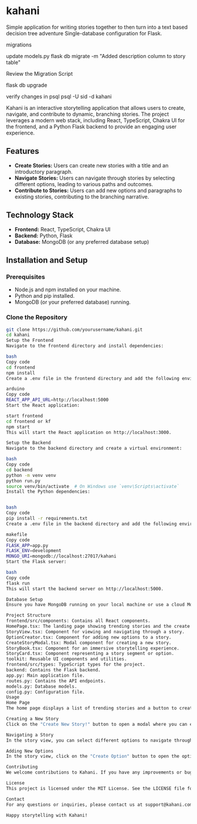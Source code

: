 # kahani
Simple application for writing stories together to then turn into a text based decision tree adventure
Single-database configuration for Flask.


migrations

update models.py
flask db migrate -m "Added description column to story table"

Review the Migration Script

flask db upgrade

verify changes in psql
psql -U sid -d kahani

Kahani is an interactive storytelling application that allows users to create, navigate, and contribute to dynamic, branching stories. The project leverages a modern web stack, including React, TypeScript, Chakra UI for the frontend, and a Python Flask backend to provide an engaging user experience.

## Features

- **Create Stories:** Users can create new stories with a title and an introductory paragraph.
- **Navigate Stories:** Users can navigate through stories by selecting different options, leading to various paths and outcomes.
- **Contribute to Stories:** Users can add new options and paragraphs to existing stories, contributing to the branching narrative.

## Technology Stack

- **Frontend:** React, TypeScript, Chakra UI
- **Backend:** Python, Flask
- **Database:** MongoDB (or any preferred database setup)

## Installation and Setup

### Prerequisites

- Node.js and npm installed on your machine.
- Python and pip installed.
- MongoDB (or your preferred database) running.

### Clone the Repository

```bash
git clone https://github.com/yourusername/kahani.git
cd kahani
Setup the Frontend
Navigate to the frontend directory and install dependencies:

bash
Copy code
cd frontend
npm install
Create a .env file in the frontend directory and add the following environment variables:

arduino
Copy code
REACT_APP_API_URL=http://localhost:5000
Start the React application:

start frontend 
cd frontend or kf
npm start
This will start the React application on http://localhost:3000.

Setup the Backend
Navigate to the backend directory and create a virtual environment:

bash
Copy code
cd backend
python -m venv venv
python run.py
source venv/bin/activate  # On Windows use `venv\Scripts\activate`
Install the Python dependencies:


bash
Copy code
pip install -r requirements.txt
Create a .env file in the backend directory and add the following environment variables:

makefile
Copy code
FLASK_APP=app.py
FLASK_ENV=development
MONGO_URI=mongodb://localhost:27017/kahani
Start the Flask server:

bash
Copy code
flask run
This will start the backend server on http://localhost:5000.

Database Setup
Ensure you have MongoDB running on your local machine or use a cloud MongoDB service. The connection string should be added to the .env file in the backend directory as shown above.

Project Structure
frontend/src/components: Contains all React components.
HomePage.tsx: The landing page showing trending stories and the create story button.
StoryView.tsx: Component for viewing and navigating through a story.
OptionCreator.tsx: Component for adding new options to a story.
CreateStoryModal.tsx: Modal component for creating a new story.
StoryBook.tsx: Component for an immersive storytelling experience.
StoryCard.tsx: Component representing a story segment or option.
toolkit: Reusable UI components and utilities.
frontend/src/types: TypeScript types for the project.
backend: Contains the Flask backend.
app.py: Main application file.
routes.py: Contains the API endpoints.
models.py: Database models.
config.py: Configuration file.
Usage
Home Page
The home page displays a list of trending stories and a button to create a new story. Clicking on a story navigates to the story view.

Creating a New Story
Click on the "Create New Story!" button to open a modal where you can enter the title and introductory paragraph for the new story. Upon submission, you will be navigated to the new story view where you can start adding options.

Navigating a Story
In the story view, you can select different options to navigate through the branching narrative. You can also contribute by adding new options to any part of the story.

Adding New Options
In the story view, click on the "Create Option" button to open the option creator modal. Enter the option text and the corresponding paragraph to add a new branch to the story.

Contributing
We welcome contributions to Kahani. If you have any improvements or bug fixes, please fork the repository, create a new branch, and submit a pull request.

License
This project is licensed under the MIT License. See the LICENSE file for more details.

Contact
For any questions or inquiries, please contact us at support@kahani.com.

Happy storytelling with Kahani!
